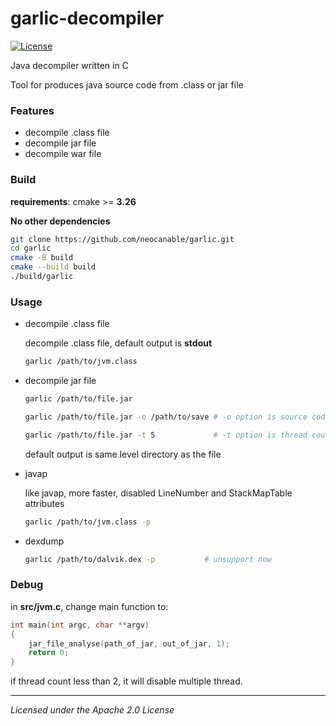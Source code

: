 # garlic-decompiler
[![License](http://img.shields.io/:license-apache-blue.svg)](http://www.apache.org/licenses/LICENSE-2.0.html)

Java decompiler written in C

Tool for produces java source code from .class or jar file

### Features

* decompile .class file
* decompile jar file
* decompile war file

### Build

**requirements**: cmake >= **3.26**

**No other dependencies**

```sh
git clone https://github.com/neocanable/garlic.git
cd garlic
cmake -B build
cmake --build build
./build/garlic
```

### Usage

* decompile .class file

    decompile .class file, default output is **stdout**
    ```sh
    garlic /path/to/jvm.class
    ```


* decompile jar file
    ```sh
    garlic /path/to/file.jar

    garlic /path/to/file.jar -o /path/to/save # -o option is source code output path
    
    garlic /path/to/file.jar -t 5             # -t option is thread count, default is 4
    ```

    default output is same level directory as the file


* javap 
    
    like javap, more faster, disabled LineNumber and StackMapTable attributes
    ```sh
    garlic /path/to/jvm.class -p
    ```

* dexdump
    ```sh
    garlic /path/to/dalvik.dex -p           # unsupport now

    ```


### Debug

in **src/jvm.c**, change main function to: 

```c
int main(int argc, char **argv)
{
    jar_file_analyse(path_of_jar, out_of_jar, 1);
    return 0;
}

```

if thread count less than 2, it will disable multiple thread.

--------------------------------------------
*Licensed under the Apache 2.0 License*
